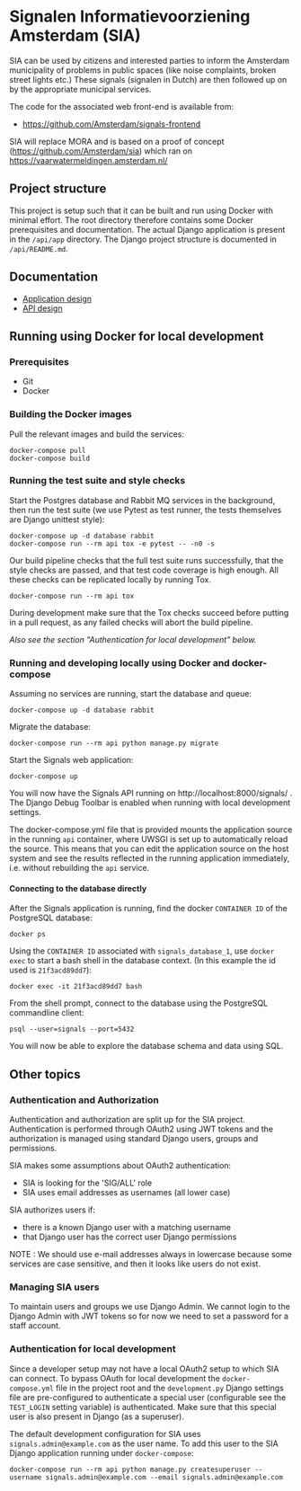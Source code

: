 # Signalen Informatievoorziening Amsterdam (SIA)
SIA can be used by citizens and interested parties to inform the Amsterdam
municipality of problems in public spaces (like noise complaints,
broken street lights etc.) These signals (signalen in Dutch) are then followed
up on by the appropriate municipal services.

The code for the associated web front-end is available from:
- https://github.com/Amsterdam/signals-frontend

SIA will replace MORA and is based on a proof of concept (https://github.com/Amsterdam/sia)
which ran on https://vaarwatermeldingen.amsterdam.nl/


## Project structure
This project is setup such that it can be built and run using Docker with minimal
effort. The root directory therefore contains some Docker prerequisites and documentation.
The actual Django application is present in the `/api/app` directory. The Django project
structure is documented in `/api/README.md`.


## Documentation
- [Application design](docs/application-design.md) 
- [API design](docs/api-design.md) 


## Running using Docker for local development
### Prerequisites
* Git
* Docker


### Building the Docker images
Pull the relevant images and build the services:
```
docker-compose pull
docker-compose build
```


### Running the test suite and style checks
Start the Postgres database and Rabbit MQ services in the background, then run the test
suite (we use Pytest as test runner, the tests themselves are Django unittest style):
```
docker-compose up -d database rabbit
docker-compose run --rm api tox -e pytest -- -n0 -s
```

Our build pipeline checks that the full test suite runs successfully, that the style
checks are passed, and that test code coverage is high enough. All these checks can
be replicated locally by running Tox.
```
docker-compose run --rm api tox
```

During development make sure that the Tox checks succeed before putting in a pull
request, as any failed checks will abort the build pipeline.

*Also see the section "Authentication for local development" below.*

### Running and developing locally using Docker and docker-compose
Assuming no services are running, start the database and queue:
```
docker-compose up -d database rabbit
```

Migrate the database:
```
docker-compose run --rm api python manage.py migrate
```

Start the Signals web application:
```
docker-compose up
```

You will now have the Signals API running on http://localhost:8000/signals/ .
The Django Debug Toolbar is enabled when running with local development settings.

The docker-compose.yml file that is provided mounts the application source in the
running `api` container, where UWSGI is set up to automatically reload the source.
This means that you can edit the application source on the host system and see the
results reflected in the running application immediately, i.e. without rebuilding
the `api` service.

#### Connecting to the database directly
After the Signals application is running, find the docker `CONTAINER ID` of the
PostgreSQL database:
```
docker ps
```

Using the `CONTAINER ID` associated with `signals_database_1`, use
`docker exec` to start a bash shell in the database context.
(In this example the id used is `21f3acd89dd7`):
```
docker exec -it 21f3acd89dd7 bash
```

From the shell prompt, connect to the database using the PostgreSQL commandline
client:
```
psql --user=signals --port=5432
```

You will now be able to explore the database schema and data using SQL.

## Other topics
### Authentication and Authorization

Authentication and authorization are split up for the SIA project. Authentication
is performed through OAuth2 using JWT tokens and the authorization is managed
using standard Django users, groups and permissions.

SIA makes some assumptions about OAuth2 authentication:
- SIA is looking for the 'SIG/ALL' role
- SIA uses email addresses as usernames (all lower case)

SIA authorizes users if:
- there is a known Django user with a matching username
- that Django user has the correct user Django permissions

NOTE : We should use e-mail addresses always in lowercase because some services 
are case sensitive, and then it looks like users do not exist. 


### Managing SIA users

To maintain users and groups we use Django Admin. We cannot login to the Django
Admin with JWT tokens so for now we need to set a password for a staff account.


### Authentication for local development

Since a developer setup may not have a local OAuth2 setup to which SIA can
connect. To bypass OAuth for local development the `docker-compose.yml` file
in the project root and the `development.py` Django settings file are 
pre-configured to authenticate a special user (configurable see the `TEST_LOGIN`
setting variable) is authenticated. Make sure that this special user is also
present in Django (as a superuser).

The default development configuration for SIA uses `signals.admin@example.com`
as the user name. To add this user to the SIA Django application running 
under `docker-compose`:
```
docker-compose run --rm api python manage.py createsuperuser --username signals.admin@example.com --email signals.admin@example.com
```
